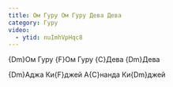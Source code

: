 ```yaml
---
title: Ом Гуру Ом Гуру Дева Дева
category: Гуру
video:
  - ytid: nuImhVpHqc8
---
```

{Dm}Ом Гуру {F}Ом Гуру {C}Дева {Dm}Дева

{Dm}Аджа Ки{F}джей А{C}нанда Ки{Dm}джей
